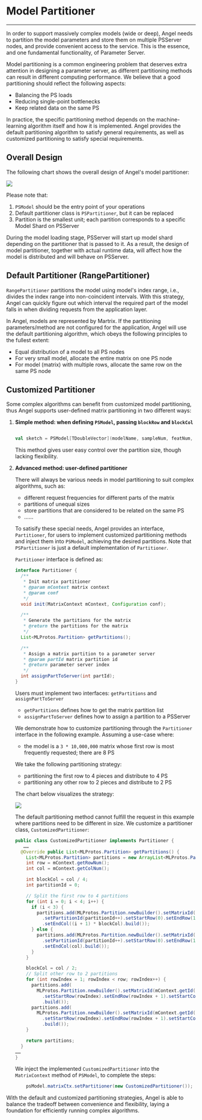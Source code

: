 # Model Partitioner

---

In order to support massively complex models (wide or deep), Angel needs to partition the model parameters and store them on multiple PSServer nodes, and provide convenient access to the service. This is the essence, and one fundamental functionality, of Parameter Server.

Model partitioning is a common engineering problem that deserves extra attention in designing a parameter server, as different partitioning methods can result in different computing performance. We believe that a good partitioning should reflect the following aspects:

 * Balancing the PS loads
 * Reducing single-point bottlenecks
 * Keep related data on the same PS

In practice, the specific partitioning method depends on the machine-learning algorithm itself and how it is implemented. Angel provides the default partitioning algorithm to satisfy general requirements, as well as customized partitioning to satisfy special requirements.  

## Overall Design

The following chart shows the overall design of Angel's model partitioner:


![](../img/model_partitioner_1.png)

Please note that:

1. `PSModel` should be the entry point of your operations
2. Default partitioner class is `PSPartitioner`, but it can be replaced
3. Partition is the smallest unit; each partition corresponds to a specific Model Shard on PSServer

During the model loading stage, PSServer will start up model shard depending on the partitioner that is passed to it. As a result, the design of model partitioner, together with actual runtime data, will affect how the model is distributed and will behave on PSServer. 

## Default Partitioner (RangePartitioner)

`RangePartitioner` partitions the model using model's index range, i.e., divides the index range into non-coincident intervals. With this strategy, Angel can quickly figure out which interval the required part of the model falls in when dividing requests from the application layer.

In Angel, models are represented by Martrix. If the partitioning parameters/method are not configured for the application, Angel will use the default partitioning algorithm, which obeys the following principles to the fullest extent:

- Equal distribution of a model to all PS nodes
- For very small model, allocate the entire matrix on one PS node
- For model (matrix) with multiple rows, allocate the same row on the same PS node
	
## Customized Partitioner 

Some complex algorithms can benefit from customized model partitioning, thus Angel supports user-defined matrix partitioning in two different ways:

1. **Simple method: when defining `PSModel`, passing `blockRow` and `blockCol`**

	```Scala

	val sketch = PSModel[TDoubleVector](modelName, sampleNum, featNum, blockRow, blockCol)

	```

   This method gives user easy control over the partition size, though lacking flexibility. 

2. **Advanced method: user-defined partitioner**


   There will always be various needs in model partitioning to suit complex algorithms, such as: 

	* different request frequencies for different parts of the matrix
	* partitions of unequal sizes
	* store partitions that are considered to be related on the same PS
	* ……

	To satisify these special needs, Angel provides an interface, `Partitioner`, for users to implement customized partitioning methods and inject them into `PSModel`, achieving the desired partitions. Note that `PSPartitioner` is just a default implementation of `Partitioner`. 

	`Partitioner` interface is defined as:

	``` java
	interface Partitioner {
	  /**
	   * Init matrix partitioner
	   * @param mContext matrix context
	   * @param conf
	   */
	  void init(MatrixContext mContext, Configuration conf);

	  /**
	   * Generate the partitions for the matrix
	   * @return the partitions for the matrix
	   */
	  List<MLProtos.Partition> getPartitions();

	  /**
	   * Assign a matrix partition to a parameter server
	   * @param partId matrix partition id
	   * @return parameter server index
	   */
	  int assignPartToServer(int partId);
	}

	```

	Users must implement two interfaces: `getPartitions` and `assignPartToServer`

	* `getPartitions` defines how to get the matrix partition list
	* `assignPartToServer` defines how to assign a partition to a PSServer


	We demonstrate how to customize partitioning through the `Partitioner` interface in the following example. Assuming a use-case where:

	* the model is a `3 * 10,000,000` matrix whose first row is most frequently requested; there are 8 PS

	We take the following partitioning strategy:
	
	* partitioning the first row to 4 pieces and distribute to 4 PS
	* partitioning any other row to 2 pieces and distribute to 2 PS

	The chart below visualizes the strategy:

	![][2]

	The default partitioning method cannot fulfill the request in this example where partitions need to be different in size. We customize a partitioner class, `CustomizedPartitioner`:

	```java
	public class CustomizedPartitioner implements Partitioner {
	   ……
	  @Override public List<MLProtos.Partition> getPartitions() {
	    List<MLProtos.Partition> partitions = new ArrayList<MLProtos.Partition>(6);
	    int row = mContext.getRowNum();
	    int col = mContext.getColNum();

	    int blockCol = col / 4;
	    int partitionId = 0;

	    // Split the first row to 4 partitions
	    for (int i = 0; i < 4; i++) {
	      if (i < 3) {
	        partitions.add(MLProtos.Partition.newBuilder().setMatrixId(mContext.getId())
	          .setPartitionId(partitionId++).setStartRow(0).setEndRow(1).setStartCol(i * blockCol)
	          .setEndCol((i + 1) * blockCol).build());
	      } else {
	        partitions.add(MLProtos.Partition.newBuilder().setMatrixId(mContext.getId())
	          .setPartitionId(partitionId++).setStartRow(0).setEndRow(1).setStartCol(i * blockCol)
	          .setEndCol(col).build());
	      }
	    }

	    blockCol = col / 2;
	    // Split other row to 2 partitions
	    for (int rowIndex = 1; rowIndex < row; rowIndex++) {
	      partitions.add(
	        MLProtos.Partition.newBuilder().setMatrixId(mContext.getId()).setPartitionId(partitionId++)
	          .setStartRow(rowIndex).setEndRow(rowIndex + 1).setStartCol(0).setEndCol(blockCol)
	          .build());
	      partitions.add(
	        MLProtos.Partition.newBuilder().setMatrixId(mContext.getId()).setPartitionId(partitionId++)
	          .setStartRow(rowIndex).setEndRow(rowIndex + 1).setStartCol(blockCol).setEndCol(col)
	          .build());
	    }

	    return partitions;
	  }
	……
	}
	```
	
	We inject the implemented `CustomizedPartitioner` into the `MatrixContext` method of `PSModel`, to complete the steps: 

	```java
		psModel.matrixCtx.setPartitioner(new CustomizedPartitioner());
	```

With the default and customized partitioning strategies, Angel is able to balance the tradeoff between convenience and flexibility, laying a foundation for efficiently running complex algorithms. 


[1]: ../img/matrix_partition.png
[2]: ../img/partitioner_example.png
